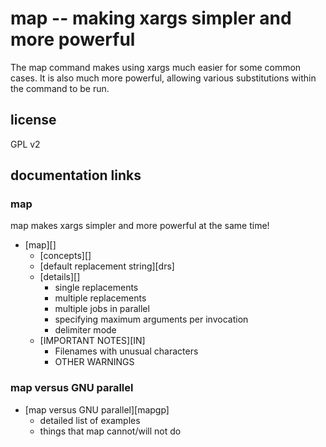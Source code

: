 # map -- making xargs simpler and more powerful

The map command makes using xargs much easier for some common cases.  It is
also much more powerful, allowing various substitutions within the command to
be run.

## license

GPL v2

## documentation links

### map

map makes xargs simpler and more powerful at the same time!

  * [map][]
      * [concepts][]
      * [default replacement string][drs]
      * [details][]
          * single replacements
          * multiple replacements
          * multiple jobs in parallel
          * specifying maximum arguments per invocation
          * delimiter mode
      * [IMPORTANT NOTES][IN]
          * Filenames with unusual characters
          * OTHER WARNINGS

### map versus GNU parallel

  * [map versus GNU parallel][mapgp]
      * detailed list of examples
      * things that map cannot/will not do
